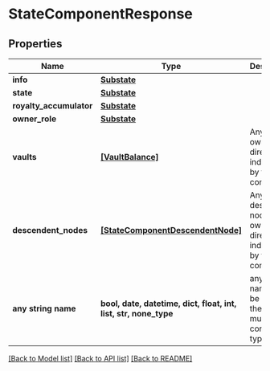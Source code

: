 # StateComponentResponse


## Properties
Name | Type | Description | Notes
------------ | ------------- | ------------- | -------------
**info** | [**Substate**](Substate.md) |  | 
**state** | [**Substate**](Substate.md) |  | 
**royalty_accumulator** | [**Substate**](Substate.md) |  | 
**owner_role** | [**Substate**](Substate.md) |  | 
**vaults** | [**[VaultBalance]**](VaultBalance.md) | Any vaults owned directly or indirectly by the component | 
**descendent_nodes** | [**[StateComponentDescendentNode]**](StateComponentDescendentNode.md) | Any descendent nodes owned directly or indirectly by the component | 
**any string name** | **bool, date, datetime, dict, float, int, list, str, none_type** | any string name can be used but the value must be the correct type | [optional]

[[Back to Model list]](../README.md#documentation-for-models) [[Back to API list]](../README.md#documentation-for-api-endpoints) [[Back to README]](../README.md)


